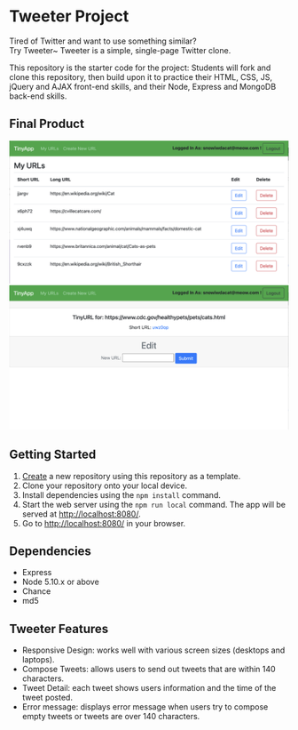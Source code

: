 # Tweeter Project
Tired of Twitter and want to use something similar? <br />
Try Tweeter~ Tweeter is a simple, single-page Twitter clone.

This repository is the starter code for the project: Students will fork and clone this repository, then build upon it to practice their HTML, CSS, JS, jQuery and AJAX front-end skills, and their Node, Express and MongoDB back-end skills.

## Final Product

!["screenshot description"](https://github.com/avacadok/tinyapp/blob/master/project%20picture/myURLs.png)
!["screenshot description"](https://github.com/avacadok/tinyapp/blob/master/project%20picture/creat_shortURLs.png)

## Getting Started

1. [Create](https://docs.github.com/en/repositories/creating-and-managing-repositories/creating-a-repository-from-a-template) a new repository using this repository as a template.
2. Clone your repository onto your local device.
3. Install dependencies using the `npm install` command.
3. Start the web server using the `npm run local` command. The app will be served at <http://localhost:8080/>.
4. Go to <http://localhost:8080/> in your browser.

## Dependencies

- Express
- Node 5.10.x or above
- Chance
- md5

## Tweeter Features

- Responsive Design: works well with various screen sizes (desktops and laptops).
- Compose Tweets: allows users to send out tweets that are within 140 characters.
- Tweet Detail: each tweet shows users information and the time of the tweet posted.
- Error message: displays error message when users try to compose empty tweets or tweets are over 140 characters.
